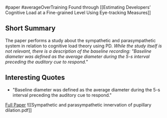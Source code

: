 #paper #averageOverTraining 
Found through [[Estimating Developers’ Cognitive Load at a Fine-grained Level Using Eye-tracking Measures]] 

## Short Summary ##
The paper performs a study about the sympathetic and parasympathetic system in relation to cognitive load theory using PD.
*While the study itself is not relevant, there is a description of the baseline recording: "Baseline diameter was defined as the average diameter during the 5-s interval preceding the auditory cue to respond."*

## Interesting Quotes ##
- "Baseline diameter was defined as the average diameter during the 5-s interval preceding the auditory cue to respond."

[Full Paper](https://www.sciencedirect.com/science/article/abs/pii/S0167876003002721) ![[Sympathetic and parasympathetic innervation of pupillary dilation.pdf]]
